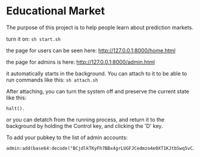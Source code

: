 Educational Market
=====

The purpose of this project is to help people learn about prediction markets.

turn it on:
```sh start.sh```

the page for users can be seen here:
http://127.0.0.1:8000/home.html

the page for admins is here:
http://127.0.0.1:8000/admin.html

it automatically starts in the background. You can attach to it to be able to run commands like this:
```sh attach.sh```

After attaching, you can turn the system off and preserve the current state like this:
```utils:off().
halt().
```

or you can detatch from the running process, and return it to the background by holding the Control key, and clicking the 'D' key.

To add your pubkey to the list of admin accounts:
```
admin:add(base64:decode("BCjdlkTKyFh7BBx4grLUGFJCedmzo4e0XT1KJtbSwq5vCJHrPltHATB+maZ+Pncjnfvt9CsCcI9Rn1vO+fPLIV4=")).
```